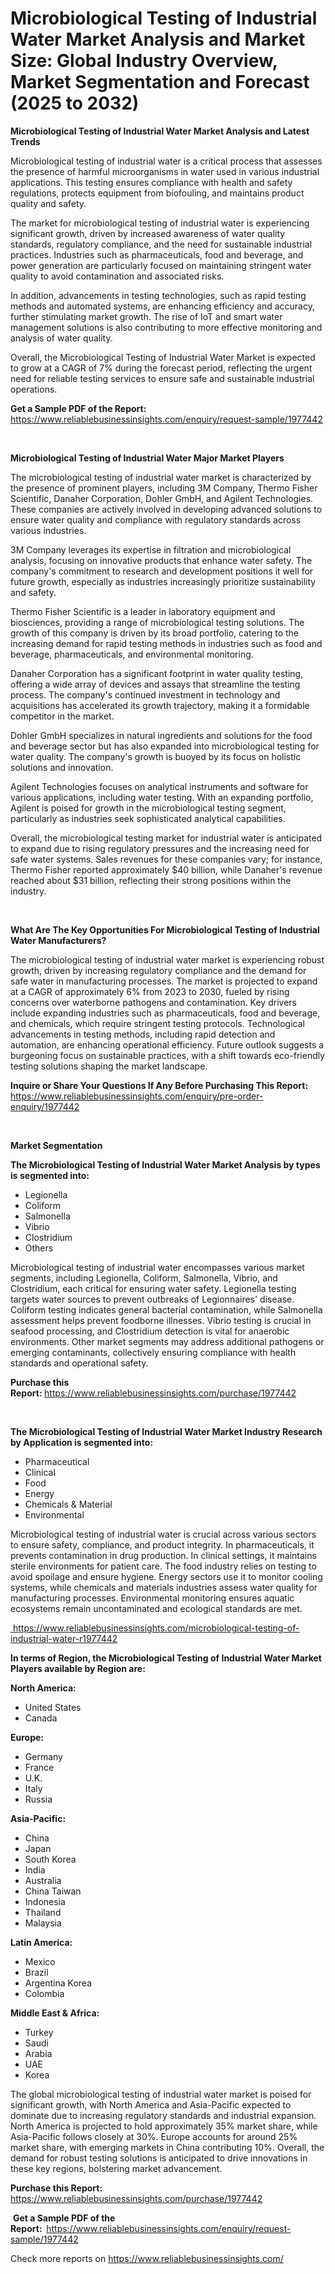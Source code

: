 <p><h1>Microbiological Testing of Industrial Water Market Analysis and Market Size: Global Industry Overview, Market Segmentation and Forecast (2025 to 2032)</h1></p><p><strong>Microbiological Testing of Industrial Water Market Analysis and Latest Trends</strong></p>
<p><p>Microbiological testing of industrial water is a critical process that assesses the presence of harmful microorganisms in water used in various industrial applications. This testing ensures compliance with health and safety regulations, protects equipment from biofouling, and maintains product quality and safety.</p><p>The market for microbiological testing of industrial water is experiencing significant growth, driven by increased awareness of water quality standards, regulatory compliance, and the need for sustainable industrial practices. Industries such as pharmaceuticals, food and beverage, and power generation are particularly focused on maintaining stringent water quality to avoid contamination and associated risks.</p><p>In addition, advancements in testing technologies, such as rapid testing methods and automated systems, are enhancing efficiency and accuracy, further stimulating market growth. The rise of IoT and smart water management solutions is also contributing to more effective monitoring and analysis of water quality.</p><p>Overall, the Microbiological Testing of Industrial Water Market is expected to grow at a CAGR of 7% during the forecast period, reflecting the urgent need for reliable testing services to ensure safe and sustainable industrial operations.</p></p>
<p><strong>Get a Sample PDF of the Report:&nbsp;</strong> <a href="https://www.reliablebusinessinsights.com/enquiry/request-sample/1977442?utm_campaign=3003&utm_medium=2&utm_source=Github&utm_content=ia&utm_term=11032025&utm_id=microbiological-testing-of-industrial-water">https://www.reliablebusinessinsights.com/enquiry/request-sample/1977442</a></p>
<p>&nbsp;</p>
<p><strong>Microbiological Testing of Industrial Water Major Market Players</strong></p>
<p><p>The microbiological testing of industrial water market is characterized by the presence of prominent players, including 3M Company, Thermo Fisher Scientific, Danaher Corporation, Dohler GmbH, and Agilent Technologies. These companies are actively involved in developing advanced solutions to ensure water quality and compliance with regulatory standards across various industries.</p><p>3M Company leverages its expertise in filtration and microbiological analysis, focusing on innovative products that enhance water safety. The company's commitment to research and development positions it well for future growth, especially as industries increasingly prioritize sustainability and safety.</p><p>Thermo Fisher Scientific is a leader in laboratory equipment and biosciences, providing a range of microbiological testing solutions. The growth of this company is driven by its broad portfolio, catering to the increasing demand for rapid testing methods in industries such as food and beverage, pharmaceuticals, and environmental monitoring.</p><p>Danaher Corporation has a significant footprint in water quality testing, offering a wide array of devices and assays that streamline the testing process. The company's continued investment in technology and acquisitions has accelerated its growth trajectory, making it a formidable competitor in the market.</p><p>Dohler GmbH specializes in natural ingredients and solutions for the food and beverage sector but has also expanded into microbiological testing for water quality. The company's growth is buoyed by its focus on holistic solutions and innovation.</p><p>Agilent Technologies focuses on analytical instruments and software for various applications, including water testing. With an expanding portfolio, Agilent is poised for growth in the microbiological testing segment, particularly as industries seek sophisticated analytical capabilities.</p><p>Overall, the microbiological testing market for industrial water is anticipated to expand due to rising regulatory pressures and the increasing need for safe water systems. Sales revenues for these companies vary; for instance, Thermo Fisher reported approximately $40 billion, while Danaher's revenue reached about $31 billion, reflecting their strong positions within the industry.</p></p>
<p>&nbsp;</p>
<p><strong>What Are The Key Opportunities For Microbiological Testing of Industrial Water Manufacturers?</strong></p>
<p><p>The microbiological testing of industrial water market is experiencing robust growth, driven by increasing regulatory compliance and the demand for safe water in manufacturing processes. The market is projected to expand at a CAGR of approximately 6% from 2023 to 2030, fueled by rising concerns over waterborne pathogens and contamination. Key drivers include expanding industries such as pharmaceuticals, food and beverage, and chemicals, which require stringent testing protocols. Technological advancements in testing methods, including rapid detection and automation, are enhancing operational efficiency. Future outlook suggests a burgeoning focus on sustainable practices, with a shift towards eco-friendly testing solutions shaping the market landscape.</p></p>
<p><strong>Inquire or Share Your Questions If Any Before Purchasing This Report:</strong> <a href="https://www.reliablebusinessinsights.com/enquiry/pre-order-enquiry/1977442?utm_campaign=3003&utm_medium=2&utm_source=Github&utm_content=ia&utm_term=11032025&utm_id=microbiological-testing-of-industrial-water">https://www.reliablebusinessinsights.com/enquiry/pre-order-enquiry/1977442</a></p>
<p>&nbsp;</p>
<p><strong>Market Segmentation</strong></p>
<p><strong>The Microbiological Testing of Industrial Water Market Analysis by types is segmented into:</strong></p>
<p><ul><li>Legionella</li><li>Coliform</li><li>Salmonella</li><li>Vibrio</li><li>Clostridium</li><li>Others</li></ul></p>
<p><p>Microbiological testing of industrial water encompasses various market segments, including Legionella, Coliform, Salmonella, Vibrio, and Clostridium, each critical for ensuring water safety. Legionella testing targets water sources to prevent outbreaks of Legionnaires' disease. Coliform testing indicates general bacterial contamination, while Salmonella assessment helps prevent foodborne illnesses. Vibrio testing is crucial in seafood processing, and Clostridium detection is vital for anaerobic environments. Other market segments may address additional pathogens or emerging contaminants, collectively ensuring compliance with health standards and operational safety.</p></p>
<p><strong>Purchase this Report:&nbsp;</strong><a href="https://www.reliablebusinessinsights.com/purchase/1977442?utm_campaign=3003&utm_medium=2&utm_source=Github&utm_content=ia&utm_term=11032025&utm_id=microbiological-testing-of-industrial-water">https://www.reliablebusinessinsights.com/purchase/1977442</a></p>
<p>&nbsp;</p>
<p><strong>The Microbiological Testing of Industrial Water Market Industry Research by Application is segmented into:</strong></p>
<p><ul><li>Pharmaceutical</li><li>Clinical</li><li>Food</li><li>Energy</li><li>Chemicals & Material</li><li>Environmental</li></ul></p>
<p><p>Microbiological testing of industrial water is crucial across various sectors to ensure safety, compliance, and product integrity. In pharmaceuticals, it prevents contamination in drug production. In clinical settings, it maintains sterile environments for patient care. The food industry relies on testing to avoid spoilage and ensure hygiene. Energy sectors use it to monitor cooling systems, while chemicals and materials industries assess water quality for manufacturing processes. Environmental monitoring ensures aquatic ecosystems remain uncontaminated and ecological standards are met.</p></p>
<p><a href="https://www.reliablebusinessinsights.com/microbiological-testing-of-industrial-water-r1977442?utm_campaign=3003&utm_medium=2&utm_source=Github&utm_content=ia&utm_term=11032025&utm_id=microbiological-testing-of-industrial-water">&nbsp;https://www.reliablebusinessinsights.com/microbiological-testing-of-industrial-water-r1977442</a></p>
<p><strong>In terms of Region, the Microbiological Testing of Industrial Water Market Players available by Region are:</strong></p>
<p>
    <p> <strong> North America: </strong>
        <ul>
            <li>United States</li>
            <li>Canada</li>
        </ul>
        </p> 
    <p> <strong> Europe: </strong>
        <ul>
            <li>Germany</li>
            <li>France</li>
            <li>U.K.</li>
            <li>Italy</li>
            <li>Russia</li>
        </ul>
        </p> 
    <p> <strong> Asia-Pacific: </strong>
        <ul>
            <li>China</li>
            <li>Japan</li>
            <li>South Korea</li>
            <li>India</li>
            <li>Australia</li>
            <li>China Taiwan</li>
            <li>Indonesia</li>
            <li>Thailand</li>
            <li>Malaysia</li>
        </ul>
        </p> 
    <p> <strong> Latin America: </strong>
        <ul>
            <li>Mexico</li>
            <li>Brazil</li>
            <li>Argentina Korea</li>
            <li>Colombia</li>
        </ul>
        </p> 
    <p> <strong> Middle East & Africa: </strong>
        <ul>
            <li>Turkey</li>
            <li>Saudi</li>
            <li>Arabia</li>
            <li>UAE</li>
            <li>Korea</li>
        </ul>
    </p>
    </p>
<p><p>The global microbiological testing of industrial water market is poised for significant growth, with North America and Asia-Pacific expected to dominate due to increasing regulatory standards and industrial expansion. North America is projected to hold approximately 35% market share, while Asia-Pacific follows closely at 30%. Europe accounts for around 25% market share, with emerging markets in China contributing 10%. Overall, the demand for robust testing solutions is anticipated to drive innovations in these key regions, bolstering market advancement.</p></p>
<p><strong>Purchase this Report: </strong><a href="https://www.reliablebusinessinsights.com/purchase/1977442?utm_campaign=3003&utm_medium=2&utm_source=Github&utm_content=ia&utm_term=11032025&utm_id=microbiological-testing-of-industrial-water">https://www.reliablebusinessinsights.com/purchase/1977442</a></p>
<p>&nbsp;<strong>Get a Sample PDF of the Report:&nbsp;&nbsp;</strong><a href="https://www.reliablebusinessinsights.com/enquiry/request-sample/1977442?utm_campaign=3003&utm_medium=2&utm_source=Github&utm_content=ia&utm_term=11032025&utm_id=microbiological-testing-of-industrial-water">https://www.reliablebusinessinsights.com/enquiry/request-sample/1977442</a></p>
<p><strong></strong></p>
<p>Check more reports on <a href="https://www.reliablebusinessinsights.com/?utm_campaign=3003&utm_medium=2&utm_source=Github&utm_content=ia&utm_term=11032025&utm_id=microbiological-testing-of-industrial-water">https://www.reliablebusinessinsights.com/</a></p>